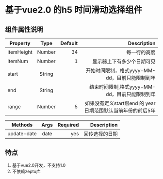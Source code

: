 # 基于vue2.0 的h5 时间滑动选择组件


## 组件属性说明

| Property      | Type          | Default  | Description |
| ------------- |:-------------:| -------:|------------:|
|itemHeight|Number|34|每一行的高度|
|itemNum|Number|1|显示器上下有多少个日期可见|
|start|String||开始时间限制，格式yyyy-MM-dd，目前只能限制到年|
|end|String||结束时间限制,格式yyyy-MM-dd，目前只能限制到年|
|range|Number|5|如果没有定义start跟end 的 year 日期范围默认当前年份的前后5年|


| Methods|Args|Required|Description|
| ------ |:--:|-------:|----------:|
|update-date|date|yes|回传选择的日期|

## 特点
1. 基于vue2.0开发，不支持1.0
2. 不依赖zepto库
